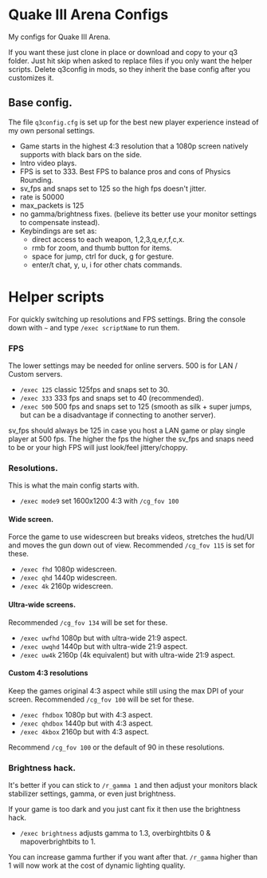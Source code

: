# Quake III Arena Configs

My configs for Quake III Arena.

If you want these just clone in place or download and copy to your q3 folder.
Just hit skip when asked to replace files if you only want the helper scripts.
Delete q3config in mods, so they inherit the base config after you customizes it.

## Base config.
The file `q3config.cfg` is set up for the best new player experience instead of my own personal settings.

- Game starts in the highest 4:3 resolution that a 1080p screen natively supports with black bars on the side.
- Intro video plays.
- FPS is set to 333. Best FPS to balance pros and cons of Physics Rounding.
- sv_fps and snaps set to 125 so the high fps doesn't jitter.
- rate is 50000
- max_packets is 125
- no gamma/brightness fixes. (believe its better use your monitor settings to compensate instead).
- Keybindings are set as:
  - direct access to each weapon, 1,2,3,q,e,r,f,c,x.
  - rmb for zoom, and thumb button for items.
  - space for jump, ctrl for duck, g for gesture.
  - enter/t chat, y, u, i for other chats commands.

# Helper scripts
For quickly switching up resolutions and FPS settings.
Bring the console down with `~` and type `/exec scriptName` to run them.

### FPS
The lower settings may be needed for online servers.
500 is for LAN / Custom servers.
- `/exec 125` classic 125fps and snaps set to 30.
- `/exec 333` 333 fps and snaps set to 40 (recommended).
- `/exec 500` 500 fps and snaps set to 125 (smooth as silk + super jumps, but can be a disadvantage if connecting to another server).

sv_fps should always be 125 in case you host a LAN game or play single player at 500 fps.
The higher the fps the higher the sv_fps and snaps need to be or your high FPS will just look/feel jittery/choppy.

### Resolutions.
This is what the main config starts with.
- `/exec mode9` set 1600x1200 4:3 with `/cg_fov 100`

#### Wide screen.
Force the game to use widescreen but breaks videos, stretches the hud/UI and moves the gun down out of view.
Recommended `/cg_fov 115` is set for these.

- `/exec fhd` 1080p widescreen.
- `/exec qhd` 1440p widescreen.
- `/exec 4k` 2160p widescreen.

#### Ultra-wide screens.
Recommended `/cg_fov 134` will be set for these.

- `/exec uwfhd`  1080p but with ultra-wide 21:9 aspect.
- `/exec uwqhd`  1440p but with ultra-wide 21:9 aspect.
- `/exec uw4k`  2160p (4k equivalent) but with ultra-wide 21:9 aspect.

#### Custom 4:3 resolutions
Keep the games original 4:3 aspect while still using the max DPI of your screen.
Recommended `/cg_fov 100` will be set for these.

- `/exec fhdbox` 1080p but with 4:3 aspect.    
- `/exec qhdbox` 1440p but with 4:3 aspect.
- `/exec 4kbox` 2160p but with 4:3 aspect.

Recommend `/cg_fov 100` or the default of 90 in these resolutions.

### Brightness hack.
It's better if you can stick to `/r_gamma 1` and then adjust your monitors black stabilizer settings, gamma, or even just brightness.

If your game is too dark and you just cant fix it then use the brightness hack.

- `/exec brightness` adjusts gamma to 1.3, overbirghtbits 0 & mapoverbrightbits to 1.

You can increase gamma further if you want after that.
`/r_gamma` higher than 1 will now work at the cost of dynamic lighting quality.